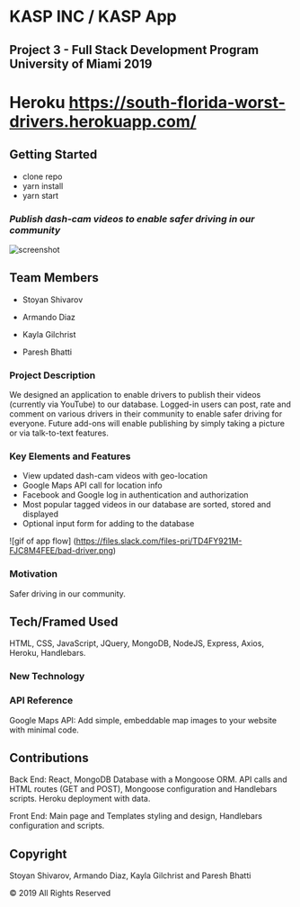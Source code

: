 # KASP INC / KASP App

## Project 3 - Full Stack Development Program University of Miami 2019

# Heroku https://south-florida-worst-drivers.herokuapp.com/

## Getting Started

* clone repo
* yarn install
* yarn start

### *Publish dash-cam videos to enable safer driving in our community*

![screenshot](https://github.com/)


## Team Members

- Stoyan Shivarov

- Armando Diaz

- Kayla Gilchrist

- Paresh Bhatti

### Project Description

We designed an application to enable drivers to publish their videos (currently via YouTube) to our database. 
Logged-in users can post, rate and comment on various drivers in their community to enable safer driving for everyone. 
Future add-ons will enable publishing by simply taking a picture or via talk-to-text features. 

### Key Elements and Features

- View updated dash-cam videos with geo-location
- Google Maps API call for location info
- Facebook and Google log in authentication and authorization 
- Most popular tagged videos in our database are sorted, stored and displayed
- Optional input form for adding to the database


![gif of app flow]
(https://files.slack.com/files-pri/TD4FY921M-FJC8M4FEE/bad-driver.png)
 
### Motivation
Safer driving in our community.

## Tech/Framed Used

HTML, CSS, JavaScript, JQuery, MongoDB, NodeJS, Express, Axios, Heroku, Handlebars.

### New Technology


### API Reference

Google Maps API: Add simple, embeddable map images to your website with minimal code. 

## Contributions

Back End: React, MongoDB Database with a Mongoose ORM. API calls and HTML routes (GET and POST), Mongoose configuration and Handlebars scripts. Heroku deployment with data.

Front End: Main page and Templates styling and design, Handlebars configuration and scripts.

## Copyright
Stoyan Shivarov, Armando Diaz, Kayla Gilchrist and Paresh Bhatti

© 2019 All Rights Reserved
